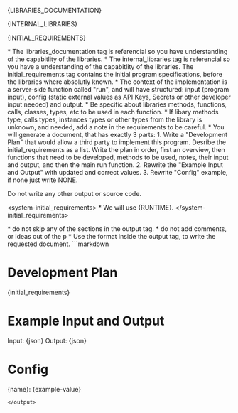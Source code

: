 {LIBRARIES_DOCUMENTATION}

{INTERNAL_LIBRARIES}

{INITIAL_REQUIREMENTS}

<rules>
* The libraries_documentation tag is referencial so you have understanding of the capabitlity of the libraries.
* The internal_libraries tag is referencial so you have a understanding of the capabitlity of the libraries.
The initial_requirements tag contains the initial program specifications, before the libraries where absolutly known. 
* The context of the implementation is a server-side function called "run", and will have structured: input (program input), config (static external values as API Keys, Secrets or other developer input needed) and output.
* Be specific about libraries methods, functions, calls, classes, types, etc to be used in each function.
* If libary methods type, calls types, instances types or other types from the library is unknown, and needed, add a note in the requirements to be careful.
* You will generate a document, that has exactly 3 parts:
    1. Write a "Development Plan" that would allow a third party to implement this program. Desribe the initial_requirements as a list. Write the plan in order, first an overview, then functions that need to be developed, methods to be used, notes, their input and output, and then the main run function.
    2. Rewrite the "Example Input and Output" with updated and correct values.
    3. Rewrite "Config" example, if none just write NONE.

Do not write any other output or source code.
</rules>

<system-initial_requirements>
    * We will use {RUNTIME}.
</system-initial_requirements>


<formating>
* do not skip any of the sections in the output tag.
* do not add comments, or ideas out of the p
* Use the format inside the output tag, to write the requested document.
</formating>

<output>
```markdown

# Development Plan
{initial_requirements}

# Example Input and Output 
Input: {json}
Output: {json}

# Config
{name}: {example-value}

```
</output>

